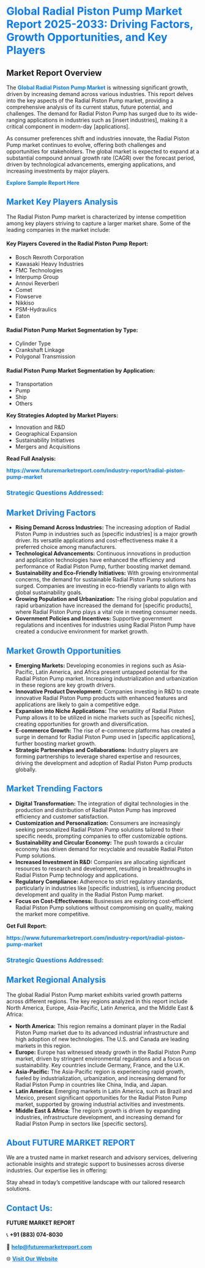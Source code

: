 <h1 style="color: #007BFF;">Global Radial Piston Pump Market Report 2025-2033: Driving Factors, Growth Opportunities, and Key Players</h1>

<section id="overview">
<h2>Market Report Overview</h2>
<p>The <a href="https://www.futuremarketreport.com/industry-report/radial-piston-pump-market" style="color: #007BFF; text-decoration: none;"><strong>Global Radial Piston Pump Market</strong></a> is witnessing significant growth, driven by increasing demand across various industries. This report delves into the key aspects of the Radial Piston Pump market, providing a comprehensive analysis of its current status, future potential, and challenges. The demand for Radial Piston Pump has surged due to its wide-ranging applications in industries such as [insert industries], making it a critical component in modern-day [applications].</p>
<p>As consumer preferences shift and industries innovate, the Radial Piston Pump market continues to evolve, offering both challenges and opportunities for stakeholders. The global market is expected to expand at a substantial compound annual growth rate (CAGR) over the forecast period, driven by technological advancements, emerging applications, and increasing investments by major players.</p>
</section>

<section id="overview">
<p><a href="https://www.futuremarketreport.com/request-sample/reportId=54903" style="color: #007BFF; text-decoration: none;"><strong>Explore Sample Report Here</strong></a></p>
</section>

<section id="key-players">
<h2 style="color: #007BFF;">Market Key Players Analysis</h2>
<p>The Radial Piston Pump market is characterized by intense competition among key players striving to capture a larger market share. Some of the leading companies in the market include:</p>
<h4>Key Players Covered in the Radial Piston Pump Report:</h4>
<ul><li>Bosch Rexroth Corporation</li><li>Kawasaki Heavy Industries</li><li>FMC Technologies</li><li>Interpump Group</li><li>Annovi Reverberi</li><li>Comet</li><li>Flowserve</li><li>Nikkiso</li><li>PSM-Hydraulics</li><li>Eaton</li></ul>
<h4>Radial Piston Pump Market Segmentation by Type:</h4>
<ul><li>Cylinder Type</li><li>Crankshaft Linkage</li><li>Polygonal Transmission</li></ul>

<h4>Radial Piston Pump Market Segmentation by Application:</h4>
<ul><li>Transportation</li><li>Pump</li><li>Ship</li><li>Others</li></ul>
<p><strong>Key Strategies Adopted by Market Players:</strong></p>
<ul>
<li>Innovation and R&D</li>
<li>Geographical Expansion</li>
<li>Sustainability Initiatives</li>
<li>Mergers and Acquisitions</li>
</ul>
</section>

<section>
<p><strong>Read Full Analysis: </strong></p><a href="https://www.futuremarketreport.com/industry-report/radial-piston-pump-market" style="color: #007BFF; text-decoration: none;"><strong>https://www.futuremarketreport.com/industry-report/radial-piston-pump-market</strong></a>
<h3 style="color: #007BFF;">Strategic Questions Addressed:</h3>
</section>

<section id="driving-factors">
<h2 style="color: #007BFF;">Market Driving Factors</h2>
<ul>
<li><strong>Rising Demand Across Industries:</strong> The increasing adoption of Radial Piston Pump in industries such as [specific industries] is a major growth driver. Its versatile applications and cost-effectiveness make it a preferred choice among manufacturers.</li>
<li><strong>Technological Advancements:</strong> Continuous innovations in production and application technologies have enhanced the efficiency and performance of Radial Piston Pump, further boosting market demand.</li>
<li><strong>Sustainability and Eco-Friendly Initiatives:</strong> With growing environmental concerns, the demand for sustainable Radial Piston Pump solutions has surged. Companies are investing in eco-friendly variants to align with global sustainability goals.</li>
<li><strong>Growing Population and Urbanization:</strong> The rising global population and rapid urbanization have increased the demand for [specific products], where Radial Piston Pump plays a vital role in meeting consumer needs.</li>
<li><strong>Government Policies and Incentives:</strong> Supportive government regulations and incentives for industries using Radial Piston Pump have created a conducive environment for market growth.</li>
</ul>
</section>

<section id="growth-opportunities">
<h2 style="color: #007BFF;">Market Growth Opportunities</h2>
<ul>
<li><strong>Emerging Markets:</strong> Developing economies in regions such as Asia-Pacific, Latin America, and Africa present untapped potential for the Radial Piston Pump market. Increasing industrialization and urbanization in these regions are key growth drivers.</li>
<li><strong>Innovative Product Development:</strong> Companies investing in R&D to create innovative Radial Piston Pump products with enhanced features and applications are likely to gain a competitive edge.</li>
<li><strong>Expansion into Niche Applications:</strong> The versatility of Radial Piston Pump allows it to be utilized in niche markets such as [specific niches], creating opportunities for growth and diversification.</li>
<li><strong>E-commerce Growth:</strong> The rise of e-commerce platforms has created a surge in demand for Radial Piston Pump used in [specific applications], further boosting market growth.</li>
<li><strong>Strategic Partnerships and Collaborations:</strong> Industry players are forming partnerships to leverage shared expertise and resources, driving the development and adoption of Radial Piston Pump products globally.</li>
</ul>
</section>

<section id="trending-factors">
<h2 style="color: #007BFF;">Market Trending Factors</h2>
<ul>
<li><strong>Digital Transformation:</strong> The integration of digital technologies in the production and distribution of Radial Piston Pump has improved efficiency and customer satisfaction.</li>
<li><strong>Customization and Personalization:</strong> Consumers are increasingly seeking personalized Radial Piston Pump solutions tailored to their specific needs, prompting companies to offer customizable options.</li>
<li><strong>Sustainability and Circular Economy:</strong> The push towards a circular economy has driven demand for recyclable and reusable Radial Piston Pump solutions.</li>
<li><strong>Increased Investment in R&D:</strong> Companies are allocating significant resources to research and development, resulting in breakthroughs in Radial Piston Pump technology and applications.</li>
<li><strong>Regulatory Compliance:</strong> Adherence to strict regulatory standards, particularly in industries like [specific industries], is influencing product development and quality in the Radial Piston Pump market.</li>
<li><strong>Focus on Cost-Effectiveness:</strong> Businesses are exploring cost-efficient Radial Piston Pump solutions without compromising on quality, making the market more competitive.</li>
</ul>
</section>

<section>
<p><strong>Get Full Report: </strong></p><a href="https://www.futuremarketreport.com/industry-report/radial-piston-pump-market" style="color: #007BFF; text-decoration: none;"><strong>https://www.futuremarketreport.com/industry-report/radial-piston-pump-market</strong></a>
<h3 style="color: #007BFF;">Strategic Questions Addressed:</h3>
</section>


<section id="regional-analysis">
<h2 style="color: #007BFF;">Market Regional Analysis</h2>
<p>The global Radial Piston Pump market exhibits varied growth patterns across different regions. The key regions analyzed in this report include North America, Europe, Asia-Pacific, Latin America, and the Middle East & Africa:</p>
<ul>
<li><strong>North America:</strong> This region remains a dominant player in the Radial Piston Pump market due to its advanced industrial infrastructure and high adoption of new technologies. The U.S. and Canada are leading markets in this region.</li>
<li><strong>Europe:</strong> Europe has witnessed steady growth in the Radial Piston Pump market, driven by stringent environmental regulations and a focus on sustainability. Key countries include Germany, France, and the U.K.</li>
<li><strong>Asia-Pacific:</strong> The Asia-Pacific region is experiencing rapid growth, fueled by industrialization, urbanization, and increasing demand for Radial Piston Pump in countries like China, India, and Japan.</li>
<li><strong>Latin America:</strong> Emerging markets in Latin America, such as Brazil and Mexico, present significant opportunities for the Radial Piston Pump market, supported by growing industrial activities and investments.</li>
<li><strong>Middle East & Africa:</strong> The region’s growth is driven by expanding industries, infrastructure development, and increasing demand for Radial Piston Pump in sectors like [specific sectors].</li>
</ul>
</section>

<footer>
<h2 style="color: #007BFF;">About FUTURE MARKET REPORT</h2>
<p>We are a trusted name in market research and advisory services, delivering actionable insights and strategic support to businesses across diverse industries. Our expertise lies in offering:</p>

<p>Stay ahead in today’s competitive landscape with our tailored research solutions.</p>

<h2 style="color: #007BFF;">Contact Us:</h2>
<p><strong>FUTURE MARKET REPORT</strong></p>
<p>📞 <strong>+91 (883) 074-8030</strong></p>
<p>📧 <strong><a href="mailto:help@futuremarketreport.com" style="color: #007BFF;">help@futuremarketreport.com</a></strong></p>
<p>🌐 <strong><a href="https://www.futuremarketreport.com/" style="color: #007BFF;">Visit Our Website</a></strong></p>
</footer>